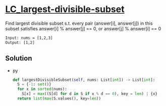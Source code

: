 # [LC_largest-divisible-subset](https://leetcode.com/problems/largest-divisible-subset)

Find largest divisible subset s.t. every pair (answer[i], answer[j]) in this subset satisfies
answer[i] % answer[j] == 0, or answer[j] % answer[i] == 0

```txt
Input: nums = [1,2,3]
Output: [1,2]
```

## Solution

* py

  ```py
  def largestDivisibleSubset(self, nums: List[int]) -> List[int]:
    S = {-1: set()}
    for x in sorted(nums):
      S[x] = max((S[d] for d in S if x % d == 0), key = len) | {x}
    return list(max(S.values(), key=len))
  ```
